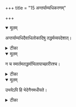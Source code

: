 +++
title = "15 अन्तर्याम्यधिकरणम्"

+++


<details open><summary>मूलम्</summary>

अन्तर्याम्यधिदैवाधिलोकादिषु तद्धर्मव्यपदेशात्।
</details>



<details><summary>टीका</summary>

अन्तर्याम्यधिदैवाधिलोकादिषु परात्परः । सर्वाऽवेद्यनियन्तृत्वब्रह्मधर्मस्य शंसनात् ॥ [51]
</details>



<details open><summary>मूलम्</summary>

न च स्मार्तमतद्धर्माभिलापाच्छारीरश्च।
</details>



<details><summary>टीका</summary>

प्रधानजीवौ नैवात्र त्वन्तर्यामितयोदितौ । असंभावितधर्माणां तयोरत्राभिधानतः ॥ [52]
</details>



<details open><summary>मूलम्</summary>

उभयेऽपि हि भेदेनैनमधीयते।
</details>



<details><summary>टीका</summary>

उभयेऽन्तर्यामिवाचि यो विज्ञाने य आत्मनि । इत्यक्ष्यादिवदत्रापि भेदेनैनमधीयते ॥ [53]
</details>

